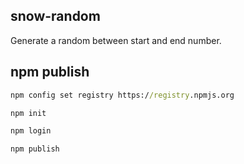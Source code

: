 ## snow-random

Generate a random between start and end number.

## npm publish

```cmd
npm config set registry https://registry.npmjs.org

npm init

npm login

npm publish

```